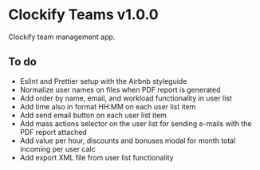 # Clockify Teams v1.0.0

Clockify team management app.

## To do

- Eslint and Prettier setup with the Airbnb styleguide
- Normalize user names on files when PDF report is generated
- Add order by name, email, and workload functionality in user list
- Add time also in format HH:MM on each user list item
- Add send email button on each user list item
- Add mass actions selector on the user list for sending e-mails with the PDF report attached
- Add value per hour, discounts and bonuses modal for month total incoming per user calc
- Add export XML file from user list functionality
